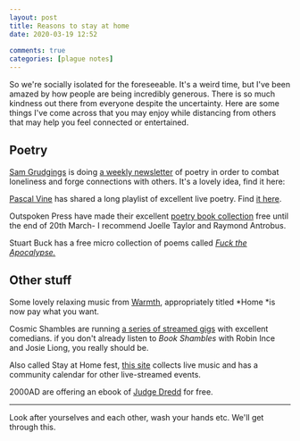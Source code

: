 ```yaml
---  
layout: post  
title: Reasons to stay at home  
date: 2020-03-19 12:52  
  
comments: true  
categories: [plague notes]  
---  
```

So we're socially isolated for the foreseeable. It's a weird time, but I've been amazed by how people are being incredibly generous. There is so much kindness out there from everyone despite the uncertainty. Here are some things I've come across that you may enjoy while distancing from others that may help you feel connected or entertained.  

<h2>Poetry</h2>  

<a href="https://twitter.com/storygiverpoet">Sam Grudgings</a> is doing <a href="https://drive.google.com/drive/folders/1Uky4OqiU17Ny0epIvgYWDB7Z8b5dInJu">a weekly newsletter</a> of poetry in order to combat loneliness and forge connections with others. It's a lovely idea, find it here:  

<a href="https://linktr.ee/PascalVpoet">Pascal Vine</a> has shared a long playlist of excellent live poetry. Find <a href="https://www.youtube.com/playlist?list=PL6BdEg1nePfL8Qt2KosX0FdUjW7s71jUu">it here</a>.  

Outspoken Press have made their excellent <a href="http://www.outspokenldn.com/shop?category=EBOOKS">poetry book collection</a> free until the end of 20th March- I recommend Joelle Taylor and Raymond Antrobus.  

Stuart Buck has a free micro collection of poems called <a href="https://www.rhythmnbone.com/fuck-the-apocalypse">*Fuck the Apocalypse.*</a>  

<h2>Other stuff</h2>  

Some lovely relaxing music from <a href="https://archivesdubmusic.bandcamp.com/album/home">Warmth</a>, appropriately titled *Home *is now pay what you want.  

Cosmic Shambles are running <a href="http://cosmicshambles.com/stayathome">a series of streamed gigs</a> with excellent comedians. if you don't already listen to *Book Shambles* with Robin Ince and Josie Liong, you really should be.  

Also called Stay at Home fest, <a href="https://www.stayathomefest.com/">this site</a> collects live music and has a community calendar for other live-streamed events.  

2000AD are offering an ebook of <a href="https://2000ad.com/news/free-to-download-400-pages-of-epic-judge-dredd/">Judge Dredd</a> for free.  

<hr />  

Look after yourselves and each other, wash your hands etc. We'll get through this.  
